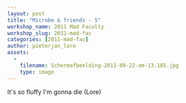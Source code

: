 ```yaml
---
layout: post
title: "Microbe & friends - 5"
workshop_name: 2011 Mad Faculty
workshop_slug: 2011-mad-fac
categories: [2011-mad-fac]
author: pieterjan_lore 
assets:
  -
    filename: Schermafbeelding-2011-09-22-om-13.185.jpg
    type: image
---
```

It's so fluffy I'm gonna die (Lore)
